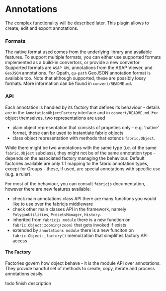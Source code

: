 # Annotations

The complex functionality will be described later. This plugin allows to create, edit and export annotations.


### Formats
The native format used comes from the underlying library and available features. To support multiple formats, 
you can either use supported formats implemented as a build-in convertors, or provide a new convertor. 
Supported formats are `ASAP XML` annotations from the ASAP Viewer, and `GeoJSON` annotations. For Qpath, `qu-path`
GeoJSON annotation format is available too. Note that although supported, these are possibly lossy formats.
More information can be found in `convert/README.md`.

### API
Each annotation is handled by its factory that defines its behaviour - details are in the `AnnotationObjectFactory` 
interface and in `convert/README.md`.
For object themselves, two representations are used
 - plain object representation that consists of propeties only - e.g. 'native' format, these can be used to instantiate
 fabric objects
 - class object representation with methods that extends `fabric.Object`.
 
While there might be two annotations with the same type (i.e. of the same `fabric.Object` subclass), 
they might not be of the same annotation type - depends on the associated factory managing the behaviour. Default 
factories available are only 1:1 mapping to the fabric annotation types, except for Groups - these, if used, 
are special annotations with specific use (e.g. a ruler).
 
For most of the behaviour, you can consult ``fabricjs`` documentation, however there are new features available:
 - check main annotations class API there are many functions you would like to use over the fabricjs middleware
 - check other main classes API in the framework, namely ``PolygonUtilities``, `PresetsManager`, `History`.
 - inherited from ``fabricjs module`` there is a new function on  `fabric.Object`: `zooming(zoom)` that gets invoked if exists
 - extended by ``annotations module`` there is a new funciton on  `fabric.Object`: `_factory()` memoization that simplifies factory API access


#### The Factory
Factories govern how object behave - it is the module API over annotations. They provide handful
set of methods to create, copy, iterate and process annotations easily.

todo finish description
